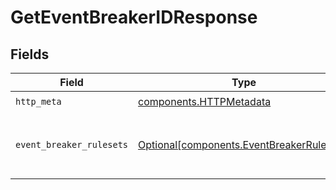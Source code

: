 # GetEventBreakerIDResponse


## Fields

| Field                                                                                        | Type                                                                                         | Required                                                                                     | Description                                                                                  |
| -------------------------------------------------------------------------------------------- | -------------------------------------------------------------------------------------------- | -------------------------------------------------------------------------------------------- | -------------------------------------------------------------------------------------------- |
| `http_meta`                                                                                  | [components.HTTPMetadata](../../models/components/httpmetadata.md)                           | :heavy_check_mark:                                                                           | N/A                                                                                          |
| `event_breaker_rulesets`                                                                     | [Optional[components.EventBreakerRulesets]](../../models/components/eventbreakerrulesets.md) | :heavy_minus_sign:                                                                           | a list of Event Breaker Ruleset objects                                                      |